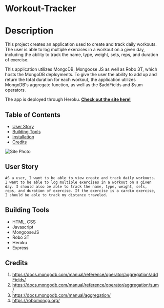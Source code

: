 # Workout-Tracker

# Description

This project creates an application used to create and track daily workouts. The user is able to log multiple exercises in a workout on a given day, including the ability to track the name, type, weight, sets, reps, and duration of exercise. 

This application utilizes MongoDB, Mongoose JS as well as Robo 3T, which hosts the MongoDB deployments. To give the user the ability to add up and return the total duration for each workout, the application utilizes MongoDB's aggregate function, as well as the $addFields and $sum operators. 

The app is deployed through Heroku. **[Check out the site here!](https://note-taker-du-21.herokuapp.com/)**



## Table of Contents

 * [User Story](#User-Story)
 * [Building Tools](#Building-Tools) 
 * [Installation](#Installation) 
 * [Credits](#Credits)



![Site Photo](/public/assets/Note-Taker.png)

## User Story
<pre><code>AS a user, I want to be able to view create and track daily workouts. I want to be able to log multiple exercises in a workout on a given day. I should also be able to track the name, type, weight, sets, reps, and duration of exercise. If the exercise is a cardio exercise, I should be able to track my distance traveled.
</code></pre>

## Building Tools 

 * HTML, CSS
 * Javascript 
 * MongooseJS
 * Robo 3T
 * Heroku
 * Express

## Credits
1. https://docs.mongodb.com/manual/reference/operator/aggregation/addFields/
2. https://docs.mongodb.com/manual/reference/operator/aggregation/sum/
3. https://docs.mongodb.com/manual/aggregation/
4. https://robomongo.org/